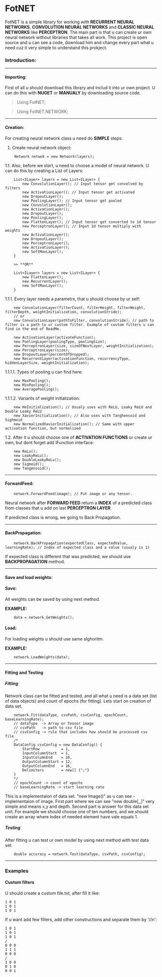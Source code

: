 # FotNET
FotNET is a simple library for working with **RECURRENT NEURAL NETWORKS**, **CONVOLUTION NEURAL NETWORKS** and **CLASSIC NEURAL NETWORKS** like **PERCEPTRON**.
The main part is that u can create ur own neural network without libraries that takes all work. This project is open source and u can see a code, download him and change every part what u need cuz it very simple to understand this prokject.

### Introduction:

------------

#### Importing:

First of all u should download this library and includ it into ur own project. U can do this with **NUGET** or **MANUALY** by downloading source code.

> Using FotNET;

> Using FotNET.NETWORK;

------------

#### Creation:

For creating neural network class u need do **SIMPLE** steps:
1. Create neural network object:

		Network netwok = new Network(layers);

1.1. Also, before we start, u need to choose a model of neural network. U can do this by creating a List of Layers:

		List<ILayer> layers = new List<ILayer> {
			new ConvolutionLayer(); // Input tensor get convolved by filters
			new ActivationLayer(); // Input tensor get activated
			new DropoutLayer();
			new PoolingLayer(); // Input tensor get pooled
			new ConvolutionLayer();
			new ActivationLayer();
			new DropoutLayer();
			new PoolingLayer();
			new FlattenLayer(); // Input tensor get converted to 1d tensor
			new PerceptronLayer(); // Input 1d tensor multiply with weights 
			new ActivationLayer();
			new DropoutLayer();
			new PerceptronLayer();
			new ActivationLayer();
			new SoftMaxLayer(); 
		}
		
		>> **OR**
		
		List<ILayer> layers = new List<ILayer> {
			new FlattenLayer();
			new RecurrentLayer();
			new SoftMaxLayer(); 
		}

1.1.1. Every layer needs a parametrs, that u should choose by ur self:

		new ConvolutionLayer(filterCount, filterHeight, filterWeight, filterDepth, weightInitialization, convolutionStride);
		// or
		new ConvolutionLayer(pathToFilter, convolutionStride); // path to filter is a path to ur custom filter. Example of custom filters u can find in the end of ReadMe.
		
		new ActivationLayer(activateFunction);
		new PoolingLayer(poolingType, poolingSize);
		new PerceptronLayer(size, sizeOfNextLayer, weightInitialization);
		new PerceptronLayer(size);
		new DropoutLayer(percentOfDropped);
		new RecurrentLayer(activationFunction, recurrencyType, hiddenLayerSize, weightInitialization);
		
1.1.1.1. Types of pooling u can find here:

		new MaxPooling();
		new MinPooling();
		new AveragePooling();

1.1.1.2. Variants of weight initialization:

		new HeInitialization(); // Usualy uses with ReLU, Leaky ReLU and Double Leaky ReLU
		new XavierInitialization(); // Also uses with Tanghensoid and Sighmoid
		new NormalizedXavierInitialization(); // Same with upper activation function, but normalized

1.2. After it u should choose one of **ACTIVATION FUNCTIONS** or create ur own, but dont forget add IFunction interface:

		new ReLu();
		new LeakyReLu();
		new DoubleLeakyReLu();
		new Sigmoid();
		new Tangensoid();

------------

#### ForwardFeed:

		network.ForwardFeed(image); // Put image or any tensor. 

Neural network after **FORWARD FEED** return a **INDEX** of a predicted class from classes that u add on last **PERCEPTRON LAYER**. 

If predicted class is wrong, we going to Back Propagation.

------------

#### BackPropagation:

		network.BackPropagation(expectedClass, expectedValue, learningRate); // Index of expected class and a value (usualy is 1)

If expected class is different that was predicted, we should use **BACKPROPAGATION** method.

------------

#### Save and load weights:

#### Save:

All weights can be saved by using next method. 

**EXAMPLE:**

		data = network.GetWeights();

#### Load:

For loading weights u should use same alghoritm.

**EXAMPLE:**

		network.LoadWeights(data);

------------

#### Fitting and Testing

##### Fitting

Network class can be fitted and tested, and all what u need is a data set (list of data objects) and count of epochs (for fitting). Lets start on creation of data set.

		network.Fit(dataType, csvPath, csvConfig, epochCount, baseLearningRate);
		// dataType  -> Array or Tensor image
		// csvPath   -> path to csv file 
		// csvConfig -> rule that includes how should be processed csv file
		/*
		DataConfig csvConfig = new DataConfig() {
			StartRow          = 1, 
			InputColumnStart  = 1,
			InputColumnEnd    = 10,
			OutputColumnStart = 12,
			OutputColumnEnd   = 16,
			Delimiters        = new[] {";"}
		}
		*/
		// epochCount -> count of epochs
		// baseLearningRate -> start learning rate 

This is a implementaion of data set. "new Image()" as u can see - implementaion of image. First part where we can see "new double[,,]" very simple and means x,y and depth. Second part is answer for this data set unit. For example we should choose one of ten numbers, and we should create an array where index of needed element have vale equals 1. 

##### Testing

After fitting u can test ur own model by using next method with test data set:

		double accuracy = network.Test(dataType, csvPath, csvConfig);

------------

### Examples

#### Custom filters

U should create a custom file.txt, after fill it like:

	1 0 1
	1 0 1
	1 0 1

If u want add few filters, add other constructions and separate them by '//n\':

	1 0 1
	1 0 1
	1 0 1
	/
	0 0 0
	1 1 1
	0 0 0
	/
	1 0 0
	0 1 0
	0 0 1
